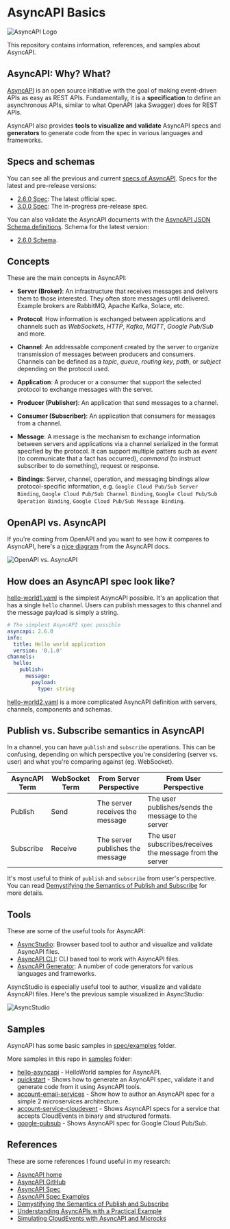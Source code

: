# AsyncAPI Basics

![AsyncAPI Logo](https://avatars.githubusercontent.com/u/16401334?s=200&v=4)

This repository contains information, references, and samples about AsyncAPI.

## AsyncAPI: Why? What?

[AsyncAPI](https://www.asyncapi.com/) is an open source initiative with the goal
of making event-driven APIs as easy as REST APIs. Fundamentally, it is a
**specification** to define an asynchronous APIs, similar to what OpenAPI (aka
Swagger) does for REST APIs.

AsyncAPI also provides **tools to visualize and validate** AsyncAPI specs and
**generators** to generate code from the spec in various languages and frameworks.

## Specs and schemas

You can see all the previous and current [specs of
AsyncAPI](https://www.asyncapi.com/docs/reference). Specs for the latest and
pre-release versions:

* [2.6.0 Spec](https://www.asyncapi.com/docs/reference/specification/v2.6.0): The
  latest official spec.
* [3.0.0 Spec](https://www.asyncapi.com/docs/reference/specification/v3.0.0-next-major-spec.10):
  The in-progress pre-release spec.

You can also validate the AsyncAPI documents with the [AsyncAPI JSON Schema
definitions](https://github.com/asyncapi/spec-json-schemas/tree/master/schemas).
Schema for the latest version:

* [2.6.0 Schema](https://github.com/asyncapi/spec-json-schemas/blob/master/schemas/2.6.0.json).

## Concepts

These are the main concepts in AsyncAPI:

* **Server (Broker)**: An infrastructure that receives messages and delivers them
to those interested. They often store messages until delivered. Example brokers
are RabbitMQ, Apache Kafka, Solace, etc.

* **Protocol**: How information is exchanged between applications and channels
  such as *WebSockets*, *HTTP*, *Kafka*, *MQTT*, *Google Pub/Sub* and more.

* **Channel**: An addressable component created by the server to organize
  transmission of messages between producers and consumers. Channels can be
  defined as a *topic*, *queue*, *routing key*, *path*, or *subject* depending
  on the protocol used.

* **Application**: A producer or a consumer that support the selected protocol
  to exchange messages with the server.

* **Producer (Publisher)**: An application that send messages to a channel.

* **Consumer (Subscriber)**: An application that consumers for messages from a
  channel.

* **Message**: A message is the mechanism to exchange information between
  servers and applications via a channel serialized in the format specified by
  the protocol. It can support multiple patters such as *event* (to communicate
  that a fact has occurred), *command* (to instruct subscriber to do something),
  request or response.

* **Bindings**: Server, channel, operation, and messaging bindings allow
  protocol-specific information, e.g. `Google Cloud Pub/Sub Server Binding`,
  `Google Cloud Pub/Sub Channel Binding`, `Google Cloud Pub/Sub Operation
  Binding`, `Google Cloud Pub/Sub Message Binding`.

## OpenAPI vs. AsyncAPI

If you're coming from OpenAPI and you want to see how it compares to AsyncAPI,
here's a [nice
diagram](https://www.asyncapi.com/docs/tutorials/getting-started/coming-from-openapi)
from the AsyncAPI docs.

![OpenAPI vs. AsyncAPI](./images/openapivsasyncapi.png)

## How does an AsyncAPI spec look like?

[hello-world1.yaml](https://github.com/meteatamel/asyncapi-basics/blob/main/samples/hello-asyncapi/hello-world1.yaml)
is the simplest AsyncAPI possible. It's an application that has a single `hello`
channel. Users can publish messages to this channel and the message payload is
simply a string.

```yaml
# The simplest AsyncAPI spec possible
asyncapi: 2.6.0
info:
  title: Hello world application
  version: '0.1.0'
channels:
  hello:
    publish:
      message:
        payload:
          type: string
```

[hello-world2.yaml](https://github.com/meteatamel/asyncapi-basics/blob/main/samples/hello-asyncapi/hello-world2.yaml)
is a more complicated AsyncAPI definition with servers, channels, components and
schemas.

## Publish vs. Subscribe semantics in AsyncAPI

In a channel, you can have `publish` and `subscribe` operations. This can be
confusing, depending on which perspective you're considering (server vs. user)
and what you're comparing against (eg. WebSocket).

| AsyncAPI Term | WebSocket Term | From Server Perspective | From User Perspective |
| --- | --- | --- | --- |
| Publish | Send | The server receives the message | The user publishes/sends the message to the server |
| Subscribe | Receive | The server publishes the message | The user subscribes/receives the message from the server |

It's most useful to think of `publish` and `subscribe` from user's perspective. You can read [Demystifying the Semantics of Publish and
Subscribe](https://www.asyncapi.com/blog/publish-subscribe-semantics) for more
details.

## Tools

These are some of the useful tools for AsyncAPI:

* [AsyncStudio](https://studio.asyncapi.com/): Browser based tool to author and
  visualize and validate AsyncAPI files.
* [AsyncAPI CLI](https://github.com/asyncapi/cli): CLI based tool to work with
  AsyncAPI files.
* [AsyncAPI Generator](https://github.com/asyncapi/generator): A number of code
  generators for various languages and frameworks.

AsyncStudio is especially useful tool to author, visualize and validate AsyncAPI
files. Here's the previous sample visualized in AsyncStudio:

![AsyncStudio](./images/asyncstudio.png)

## Samples

AsyncAPI has some basic samples in
[spec/examples](https://github.com/asyncapi/spec/tree/master/examples) folder.

More samples in this repo in [samples](./samples/) folder:

* [hello-asyncapi](samples/hello-asyncapi) - HelloWorld samples for AsyncAPI.
* [quickstart](samples/quickstart) - Shows how to generate an AsyncAPI spec,
  validate it and generate code from it using AsyncAPI tools.
* [account-email-services](samples/account-email-services/) - Show how to author
  an AsyncAPI spec for a simple 2 microservices architecture.
* [account-service-cloudevent](samples/account-service-cloudevents/) - Shows
  AsyncAPI specs for a service that accepts CloudEvents in binary and structured
  formats.
* [google-pubsub](samples/google-pubsub/) - Shows AsyncAPI spec for Google Cloud
  Pub/Sub.

## References

These are some references I found useful in my research:

* [AsyncAPI home](https://www.asyncapi.com/)
* [AsyncAPI GitHub](https://github.com/asyncapi)
* [AsyncAPI Spec](https://www.asyncapi.com/docs/reference)
* [AsyncAPI Spec Examples](https://github.com/asyncapi/spec/tree/master/examples)
* [Demystifying the Semantics of Publish and Subscribe](https://www.asyncapi.com/blog/publish-subscribe-semantics)
* [Understanding AsyncAPIs with a Practical Example](https://medium.com/event-driven-utopia/understanding-asyncapis-with-a-practical-example-ee2b4be221d8)
* [Simulating CloudEvents with AsyncAPI and
  Microcks](https://developers.redhat.com/articles/2021/06/02/simulating-cloudevents-asyncapi-and-microcks#)
